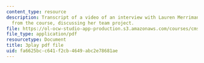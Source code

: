 ```yaml
---
content_type: resource
description: Transcript of a video of an interview with Lauren Merriman, a student
  from the course, discussing her team project.
file: https://ol-ocw-studio-app-production.s3.amazonaws.com/courses/cms-611j-creating-video-games-fall-2014/fa6625bcc641f2cb4649abc2e78681ae_Od21y3eAwUo.pdf
file_type: application/pdf
resourcetype: Document
title: 3play pdf file
uid: fa6625bc-c641-f2cb-4649-abc2e78681ae
---
```

